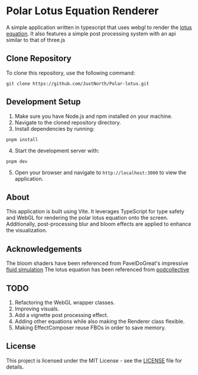 # Polar Lotus Equation Renderer

A simple application written in typescript that uses webgl to render the [lotus equation](https://podcollective.com/polar-graph-art-quickgraph-a/lotus-equasion/). It also features a simple post processing system with an api similar to that of three.js

## Clone Repository

To clone this repository, use the following command:

```
git clone https://github.com/JuxtNorth/Polar-lotus.git
```

## Development Setup

1. Make sure you have Node.js and npm installed on your machine.
2. Navigate to the cloned repository directory.
3. Install dependencies by running:

```
pnpm install
```

4. Start the development server with:

```
pnpm dev
```

5. Open your browser and navigate to `http://localhost:3000` to view the application.

## About

This application is built using Vite. It leverages TypeScript for type safety and WebGL for rendering the polar lotus equation onto the screen. Additionally, post-processing blur and bloom effects are applied to enhance the visualization.

## Acknowledgements

The bloom shaders have been referenced from PavelDoGreat's impressive [fluid simulation](https://github.com/PavelDoGreat/WebGL-Fluid-Simulation)
The lotus equation has been referenced from [podcollective](https://podcollective.com/polar-graph-art-quickgraph-a/lotus-equasion/)

## TODO

1. Refactoring the WebGL wrapper classes.
2. Improving visuals.
3. Add a vignette post processing effect.
4. Adding other equations while also making the Renderer class flexible.
5. Making EffectComposer reuse FBOs in order to save memory.

## License

This project is licensed under the MIT License - see the [LICENSE](LICENSE) file for details.

